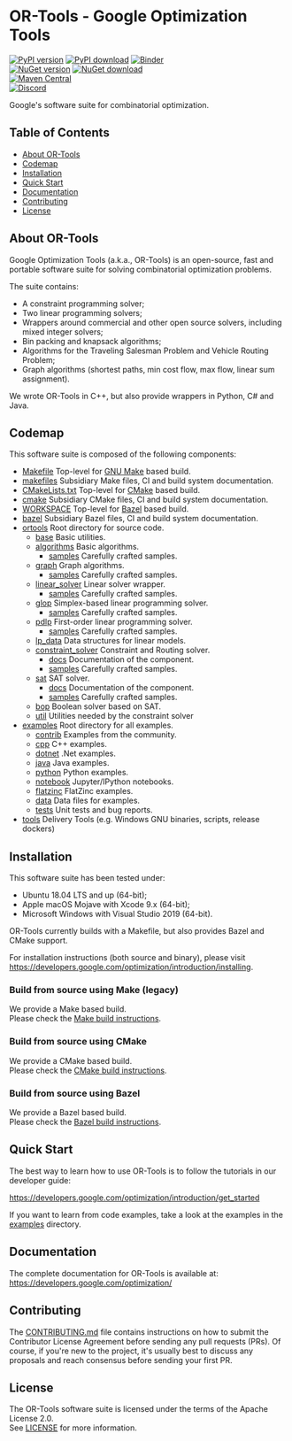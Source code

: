 # OR-Tools - Google Optimization Tools

[![PyPI version](https://img.shields.io/pypi/v/ortools.svg)](https://pypi.org/project/ortools/)
[![PyPI download](https://img.shields.io/pypi/dm/ortools.svg)](https://pypi.org/project/ortools/#files)
[![Binder](https://mybinder.org/badge.svg)](https://mybinder.org/v2/gh/google/or-tools/master)
\
[![NuGet version](https://img.shields.io/nuget/v/Google.OrTools.svg)](https://www.nuget.org/packages/Google.OrTools)
[![NuGet download](https://img.shields.io/nuget/dt/Google.OrTools.svg)](https://www.nuget.org/packages/Google.OrTools)
\
[![Maven Central](https://img.shields.io/maven-central/v/com.google.ortools/ortools-java)](https://mvnrepository.com/artifact/com.google.ortools/ortools-java)
\
[![Discord](https://img.shields.io/discord/693088862481678374?color=7289DA&logo=discord&style=plastic)](https://discord.gg/ENkQrdf)

Google's software suite for combinatorial optimization.

## Table of Contents

*   [About OR-Tools](#about)
*   [Codemap](#codemap)
*   [Installation](#installation)
*   [Quick Start](#quick-start)
*   [Documentation](#documentation)
*   [Contributing](#contributing)
*   [License](#license)

<a name="about"></a>
## About OR-Tools

Google Optimization Tools (a.k.a., OR-Tools) is an open-source, fast and
portable software suite for solving combinatorial optimization problems.

The suite contains:

*   A constraint programming solver;
*   Two linear programming solvers;
*   Wrappers around commercial and other open source solvers, including mixed
    integer solvers;
*   Bin packing and knapsack algorithms;
*   Algorithms for the Traveling Salesman Problem and Vehicle Routing Problem;
*   Graph algorithms (shortest paths, min cost flow, max flow, linear sum
    assignment).

We wrote OR-Tools in C++, but also provide wrappers in Python, C# and
Java.

## Codemap

This software suite is composed of the following components:

*   [Makefile](Makefile) Top-level for
    [GNU Make](https://www.gnu.org/software/make/manual/make.html) based build.
*   [makefiles](makefiles) Subsidiary Make files, CI and build system documentation.
*   [CMakeLists.txt](CMakeLists.txt) Top-level for
    [CMake](https://cmake.org/cmake/help/latest/) based build.
*   [cmake](cmake) Subsidiary CMake files, CI and build system documentation.
*   [WORKSPACE](WORKSPACE) Top-level for
    [Bazel](https://docs.bazel.build/versions/master/bazel-overview.html) based build.
*   [bazel](bazel) Subsidiary Bazel files, CI and build system documentation.
*   [ortools](ortools) Root directory for source code.
    *   [base](ortools/base) Basic utilities.
    *   [algorithms](ortools/algorithms) Basic algorithms.
        *   [samples](ortools/algorithms/samples) Carefully crafted samples.
    *   [graph](ortools/graph) Graph algorithms.
        *   [samples](ortools/graph/samples) Carefully crafted samples.
    *   [linear_solver](ortools/linear_solver) Linear solver wrapper.
        *   [samples](ortools/linear_solver/samples) Carefully crafted samples.
    *   [glop](ortools/glop) Simplex-based linear programming solver.
        *   [samples](ortools/glop/samples) Carefully crafted samples.
    *   [pdlp](ortools/pdlp) First-order linear programming solver.
        *   [samples](ortools/pdlp/samples) Carefully crafted samples.
    *   [lp_data](ortools/lp_data) Data structures for linear models.
    *   [constraint_solver](ortools/constraint_solver) Constraint and Routing
        solver.
        *   [docs](ortools/constraint_solver/docs) Documentation of the component.
        *   [samples](ortools/constraint_solver/samples) Carefully crafted samples.
    *   [sat](ortools/sat) SAT solver.
        *   [docs](ortools/sat/docs) Documentation of the component.
        *   [samples](ortools/sat/samples) Carefully crafted samples.
    *   [bop](ortools/bop) Boolean solver based on SAT.
    *   [util](ortools/util) Utilities needed by the constraint solver
*   [examples](examples) Root directory for all examples.
    *   [contrib](examples/contrib) Examples from the community.
    *   [cpp](examples/cpp) C++ examples.
    *   [dotnet](examples/dotnet) .Net examples.
    *   [java](examples/java) Java examples.
    *   [python](examples/python) Python examples.
    *   [notebook](examples/notebook) Jupyter/IPython notebooks.
    *   [flatzinc](examples/flatzinc) FlatZinc examples.
    *   [data](examples/data) Data files for examples.
    *   [tests](examples/tests) Unit tests and bug reports.
*   [tools](tools) Delivery Tools (e.g. Windows GNU binaries, scripts, release dockers)

## Installation

This software suite has been tested under:

*   Ubuntu 18.04 LTS and up (64-bit);
*   Apple macOS Mojave with Xcode 9.x (64-bit);
*   Microsoft Windows with Visual Studio 2019 (64-bit).

OR-Tools currently builds with a Makefile, but also provides Bazel and CMake
support.

For installation instructions (both source and binary), please visit
https://developers.google.com/optimization/introduction/installing.

### Build from source using Make (legacy)

We provide a Make based build.<br>Please check the
[Make build instructions](makefiles/README.md).

### Build from source using CMake

We provide a CMake based build.<br>Please check the
[CMake build instructions](cmake/README.md).

### Build from source using Bazel

We provide a Bazel based build.<br>Please check the
[Bazel build instructions](bazel/README.md).

## Quick Start

The best way to learn how to use OR-Tools is to follow the tutorials in our
developer guide:

https://developers.google.com/optimization/introduction/get_started

If you want to learn from code examples, take a look at the examples in the
[examples](examples) directory.

## Documentation

The complete documentation for OR-Tools is available at:
https://developers.google.com/optimization/

## Contributing

The [CONTRIBUTING.md](CONTRIBUTING.md) file contains instructions on how to
submit the Contributor License Agreement before sending any pull requests (PRs).
Of course, if you're new to the project, it's usually best to discuss any
proposals and reach consensus before sending your first PR.

## License

The OR-Tools software suite is licensed under the terms of the Apache License 2.0.
<br>See [LICENSE](LICENSE) for more information.
